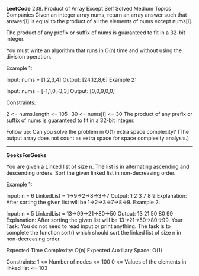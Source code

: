 **LeetCode**
238. Product of Array Except Self
Solved
Medium
Topics
Companies
Given an integer array nums, return an array answer such that answer[i] is equal to the product of all the elements of nums except nums[i].

The product of any prefix or suffix of nums is guaranteed to fit in a 32-bit integer.

You must write an algorithm that runs in O(n) time and without using the division operation.

 

Example 1:

Input: nums = [1,2,3,4]
Output: [24,12,8,6]
Example 2:

Input: nums = [-1,1,0,-3,3]
Output: [0,0,9,0,0]
 

Constraints:

2 <= nums.length <= 105
-30 <= nums[i] <= 30
The product of any prefix or suffix of nums is guaranteed to fit in a 32-bit integer.
 

Follow up: Can you solve the problem in O(1) extra space complexity? (The output array does not count as extra space for space complexity analysis.)

********
**GeeksForGeeks**

You are given a Linked list of size n. The list is in alternating ascending and descending orders. Sort the given linked list in non-decreasing order.

Example 1:

Input:
n = 6
LinkedList = 1->9->2->8->3->7
Output: 1 2 3 7 8 9
Explanation: 
After sorting the given list will be 1->2->3->7->8->9.
Example 2:

Input:
n = 5
LinkedList = 13->99->21->80->50
Output: 13 21 50 80 99
Explanation:
After sorting the given list will be 13->21->50->80->99.
Your Task:
You do not need to read input or print anything. The task is to complete the function sort() which should sort the linked list of size n in non-decreasing order. 

Expected Time Complexity: O(n)
Expected Auxiliary Space: O(1)

Constraints:
1 <= Number of nodes <= 100
0 <= Values of the elements in linked list <= 103
